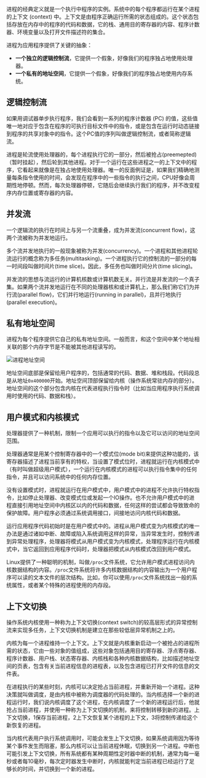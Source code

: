 进程的经典定义就是一个执行中程序的实例。系统中的每个程序都运行在某个进程的上下文 (context) 中。上下文是由程序正确运行所需的状态组成的。这个状态包括存放在内存中的程序的代码和数据，它的栈、通用目的寄存器的内容、程序计数器、环境变量以及打开文件描述符的集合。

进程为应用程序提供了关键的抽象：
- **一个独立的逻辑控制流**，它提供一个假象，好像我们的程序独占地使用处理器。
- **一个私有的地址空间**，它提供一个假象，好像我们的程序独占地使用内存系统。

## 逻辑控制流

如果用调试器单步执行程序，我们会看到一系列的程序计数器 (PC) 的值，这些值唯一地对应于包含在程序的可执行目标文件中的指令，或是包含在运行时动态链接到程序的共享对象中的指令。这个PC值的序列叫做逻辑控制流，或者简称逻辑流。

进程是轮流使用处理器的，每个进程执行它的一部分，然后被抢占(preemepted)（暂时挂起），然后轮到其他进程。对于一个运行在这些进程之一的上下文中的程序，它看起来就像是在独占地使用处理器。唯一的反面例证是，如果我们精确地测量每条指令使用的时间，会发现在程序中的一些指令的执行之间，CPU好像会周期性地停顿。然而，每次处理器停顿，它随后会继续执行我们的程序，并不改变程序内存位置或寄存器的内容。

## 并发流

一个逻辑流的执行在时间上与另一个流重叠，成为并发流(concurrent flow)，这两个流被称为并发地运行。

多个流并发地执行的一般现象被称为并发(concurrency)。一个进程和其他进程轮流运行的概念称为多任务(multitasking)。一个进程执行它的控制流的一部分的每一时间段叫做时间片(time slice)。因此，多任务也叫做时间分片(time slicing)。

并发流的思想与流运行的计算机核数或计算机数无关。并行流是并发流的一个真子集。如果两个流并发地运行在不同的处理器核和或计算机上，那么我们称它们为并行流(parallel flow)，它们并行地运行(running in parallel)，且并行地执行(parallel execution)。

## 私有地址空间

进程为每个程序提供它自己的私有地址空间。一般而言，和这个空间中某个地址相关联的那个内存字节是不能被其他进程读写的。

![进程地址空间](https://img-blog.csdnimg.cn/4feeb185975f42d1841ee1a470ba028f.png#pic_center)

地址空间底部是保留给用户程序的，包括通常的代码、数据、堆和栈段。代码段总是从地址`0x400000`开始。地址空间顶部保留给内核（操作系统常驻内存的部分）。地址空间的这个部分包含内核在代表进程执行指令时（比如当应用程序执行系统调用时使用的代码、数据和栈）。

## 用户模式和内核模式

处理器提供了一种机制，限制一个应用可以执行的指令以及它可以访问的地址空间范围。

处理器通常是用某个控制寄存器中的一个模式位(mode bit)来提供这种功能的，该寄存器描述了进程当前享有的特权，当设置了模式位时，进程就运行在内核模式中（有时叫做超级用户模式），一个运行在内核模式的进程可以执行指令集中的任何指令，并且可以访问系统中的任何内存位置。

没有设置模式时，进程就运行在用户模式中，用户模式中的进程不允许执行特权指令，比如停止处理器、改变模式位或发起一个IO操作。也不允许用户模式中的进程直接引用地址空间中内核区以内的代码和数据，任何这样的尝试都会导致致命的保护故障。用户程序必须通过系统调用接口，间接地访问内核代码和数据。

运行应用程序代码初始时是在用户模式中的。进程从用户模式变为内核模式的唯一办法是通过诸如中断、故障或陷入系统调用这样的异常，当异常发生时，控制传递到异常处理程序，处理器将模式从用户模式变为内核模式，处理程序运行在内核模式中，当它返回到应用程序代码时，处理器把模式从内核模式改回到用户模式。

Linux提供了一种聪明的机制，叫做`/proc`文件系统，它允许用户模式进程访问内核数据结构的内容。`/proc`文件系统将许多内核数据结构的内容输出为一个用户程序可以读的文本文件的层次结构。比如，你可以使用`/proc`文件系统找出一般的系统属性，或者某个特殊的进程使用的内存段。

## 上下文切换

操作系统内核使用一种称为上下文切换(context switch)的较高层形式的异常控制流来实现多任务，上下文切换机制是建立在那些较低层异常机制之上的。

内核为每一个进程维持一个上下文。上下文就是内核重新启动一个被抢占的进程所需的状态，它由一些对象的值组成，这些对象包括通用目的寄存器、浮点寄存器、程序计数器、用户栈、状态寄存器、内核栈和各种内核数据结构，比如描述地址空间的页表，包含有关当前进程信息的进程表，以及包含进程已打开文件的信息的文件表。

在进程执行的某些时刻，内核可以决定抢占当前进程，并重新开始一个进程。这种决策就叫做调度，是由内核中被称为调度器的代码处理的。当内核选择一个新的进程运行时，我们说内核调度了这个进程，在内核调度了一个新的进程运行后，他就抢占当前进程，并使用一种称为上下文切换的机制，来将控制转移到新的进程。上下文切换，1保存当前进程，2上下文恢复某个进程的上下文，3将控制传递给这个新恢复的进程。

当内核代表用户执行系统调用时，可能会发生上下文切换，如果系统调用因为等待某个事件发生而阻塞，那么内核可以让当前进程休眠，切换到另一个进程。中断也可能引发上下文切换，所有系统都有某种周期性定时器中断的机制，通常为每一毫秒或者每10毫秒，每次定时器发生中断时，内核就能判定当前进程已经运行了足够长的时间，并切换到一个新的进程。


